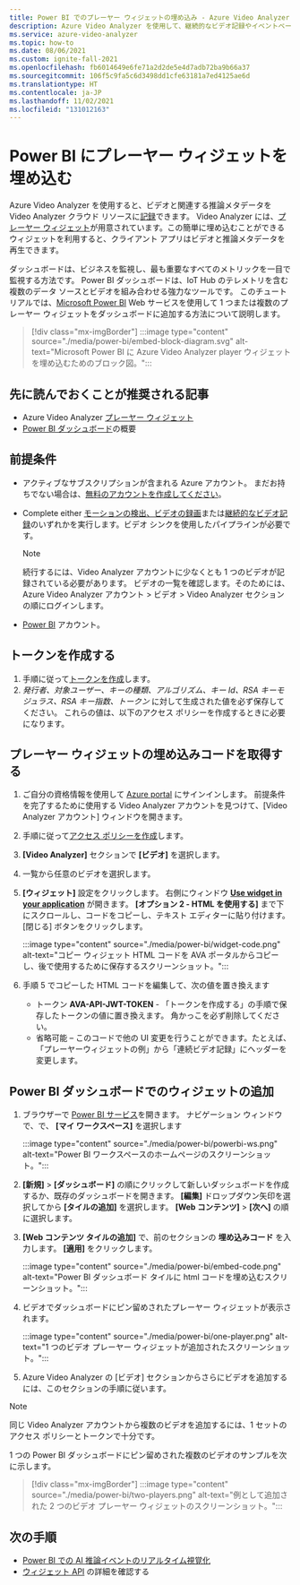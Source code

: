 ```yaml
---
title: Power BI でのプレーヤー ウィジェットの埋め込み - Azure Video Analyzer
description: Azure Video Analyzer を使用して、継続的なビデオ記録やイベントベースの記録を行うことができます。 この記事では、Microsoft Power BI にビデオを埋め込むことで、ユーザーに合わせてカスタマイズ可能な UI を提供する方法について説明します。
ms.service: azure-video-analyzer
ms.topic: how-to
ms.date: 08/06/2021
ms.custom: ignite-fall-2021
ms.openlocfilehash: fb6014649e6fe71a2d2de5e4d7adb72ba9b66a37
ms.sourcegitcommit: 106f5c9fa5c6d3498dd1cfe63181a7ed4125ae6d
ms.translationtype: HT
ms.contentlocale: ja-JP
ms.lasthandoff: 11/02/2021
ms.locfileid: "131012163"
---
```

# <a name="embed-player-widget-in-power-bi"></a>Power BI にプレーヤー ウィジェットを埋め込む


Azure Video Analyzer を使用すると、ビデオと関連する推論メタデータを Video Analyzer クラウド リソースに[記録](detect-motion-record-video-clips-cloud.md)できます。 Video Analyzer には、[プレーヤー ウィジェット](player-widget.md)が用意されています。この簡単に埋め込むことができるウィジェットを利用すると、クライアント アプリはビデオと推論メタデータを再生できます。

ダッシュボードは、ビジネスを監視し、最も重要なすべてのメトリックを一目で監視する方法です。 Power BI ダッシュボードは、IoT Hub のテレメトリを含む複数のデータ ソースとビデオを組み合わせる強力なツールです。 このチュートリアルでは、[Microsoft Power BI](https://powerbi.microsoft.com/) Web サービスを使用して 1 つまたは複数のプレーヤー ウィジェットをダッシュボードに追加する方法について説明します。

> [!div class="mx-imgBorder"]
> :::image type="content" source="./media/power-bi/embed-block-diagram.svg" alt-text="Microsoft Power BI に Azure Video Analyzer player ウィジェットを埋め込むためのブロック図。":::

## <a name="suggested-pre-reading"></a>先に読んでおくことが推奨される記事

- Azure Video Analyzer [プレーヤー ウィジェット](player-widget.md)
- [Power BI ダッシュボード](/power-bi/create-reports/service-dashboards)の概要

## <a name="prerequisites"></a>前提条件

- アクティブなサブスクリプションが含まれる Azure アカウント。 まだお持ちでない場合は、[無料のアカウントを作成してください](https://azure.microsoft.com/free/?WT.mc_id=A261C142F)。
- Complete either [モーションの検出、ビデオの録画](detect-motion-record-video-clips-cloud.md)または[継続的なビデオ記録](continuous-video-recording.md)のいずれかを実行します。ビデオ シンクを使用したパイプラインが必要です。

  > [!NOTE]
  > 続行するには、Video Analyzer アカウントに少なくとも 1 つのビデオが記録されている必要があります。 ビデオの一覧を確認します。そのためには、Azure Video Analyzer アカウント > ビデオ > Video Analyzer セクションの順にログインします。

- [Power BI](https://powerbi.microsoft.com/) アカウント。

## <a name="create-a-token"></a>トークンを作成する

1. 手順に従って[トークンを作成](access-policies.md#creating-a-token)します。
2. _発行者、対象ユーザー、キーの種類、アルゴリズム、キー Id、RSA キーモジュラス、RSA キー指数、トークン_ に対して生成された値を必ず保存してください。 これらの値は、以下のアクセス ポリシーを作成するときに必要になります。

## <a name="get-embed-code-for-player-widget"></a>プレーヤー ウィジェットの埋め込みコードを取得する

1. ご自分の資格情報を使用して [Azure portal](https://portal.azure.com/) にサインインします。 前提条件を完了するために使用する Video Analyzer アカウントを見つけて、[Video Analyzer アカウント] ウィンドウを開きます。
2. 手順に従って[アクセス ポリシーを作成](access-policies.md#creating-an-access-policy)します。
3. **[Video Analyzer]** セクションで **[ビデオ]** を選択します。
4. 一覧から任意のビデオを選択します。
5. **[ウィジェット]** 設定をクリックします。 右側にウィンドウ **[Use widget in your application](アプリケーションでウィジェットを使用する)** が開きます。 **[オプション 2 - HTML を使用する]** まで下にスクロールし、コードをコピーし、テキスト エディターに貼り付けます。 [閉じる] ボタンをクリックします。

   :::image type="content" source="./media/power-bi/widget-code.png" alt-text="コピー ウィジェット HTML コードを AVA ポータルからコピーし、後で使用するために保存するスクリーンショット。":::

6. 手順 5 でコピーした HTML コードを編集して、次の値を置き換えます
   - トークン **AVA-API-JWT-TOKEN** - 「トークンを作成する」の手順で保存したトークンの値に置き換えます。 角かっこを必ず削除してください。
   - 省略可能 – このコードで他の UI 変更を行うことができます。たとえば、「プレーヤーウィジェットの例」から「連続ビデオ記録」にヘッダーを変更します。

## <a name="add-widget-in-power-bi-dashboard"></a>Power BI ダッシュボードでのウィジェットの追加

1. ブラウザーで [Power BI サービス](http://app.powerbi.com/)を開きます。 ナビゲーション ウィンドウで、で、 **[マイ ワークスペース]** を選択します

   :::image type="content" source="./media/power-bi/powerbi-ws.png" alt-text="Power BI ワークスペースのホームページのスクリーンショット。":::

2. **[新規]**  >  **[ダッシュボード]** の順にクリックして新しいダッシュボードを作成するか、既存のダッシュボードを開きます。 **[編集]** ドロップダウン矢印を選択してから **[タイルの追加]** を選択します。 **[Web コンテンツ]**  >  **[次へ]** の順に選択します。
3. **[Web コンテンツ タイルの追加]** で、前のセクションの **埋め込みコード** を入力します。 **[適用]** をクリックします。

   :::image type="content" source="./media/power-bi/embed-code.png" alt-text="Power BI ダッシュボード タイルに html コードを埋め込むスクリーンショット。":::

4. ビデオでダッシュボードにピン留めされたプレーヤー ウィジェットが表示されます。

   :::image type="content" source="./media/power-bi/one-player.png" alt-text="1 つのビデオ プレーヤー ウィジェットが追加されたスクリーンショット。":::

5. Azure Video Analyzer の [ビデオ] セクションからさらにビデオを追加するには、このセクションの手順に従います。

> [!NOTE]
> 同じ Video Analyzer アカウントから複数のビデオを追加するには、1 セットのアクセス ポリシーとトークンで十分です。

1 つの Power BI ダッシュボードにピン留めされた複数のビデオのサンプルを次に示します。

> [!div class="mx-imgBorder"]
> :::image type="content" source="./media/power-bi/two-players.png" alt-text="例として追加された 2 つのビデオ プレーヤー ウィジェットのスクリーンショット。":::

## <a name="next-steps"></a>次の手順

- [Power BI での AI 推論イベントのリアルタイム視覚化](visualize-ai-events-power-bi.md)
- [ウィジェット API](https://github.com/Azure/video-analyzer/tree/main/widgets) の詳細を確認する

